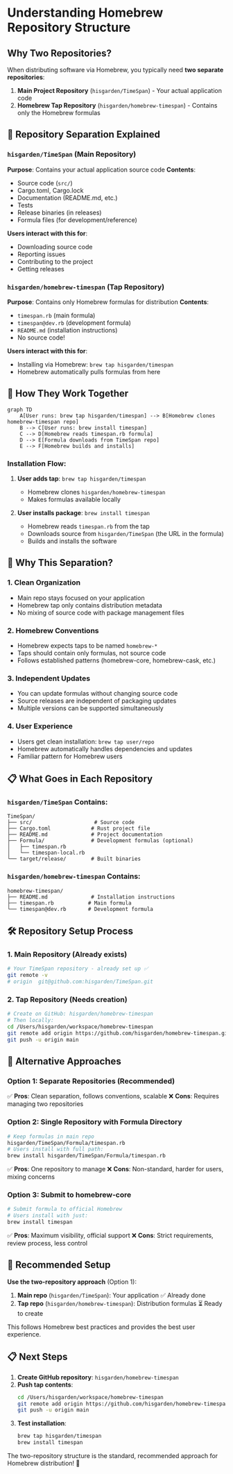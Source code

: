 # Understanding Homebrew Repository Structure

## Why Two Repositories?

When distributing software via Homebrew, you typically need **two separate repositories**:

1. **Main Project Repository** (`hisgarden/TimeSpan`) - Your actual application code
2. **Homebrew Tap Repository** (`hisgarden/homebrew-timespan`) - Contains only the Homebrew formulas

## 📁 Repository Separation Explained

### `hisgarden/TimeSpan` (Main Repository)
**Purpose**: Contains your actual application source code
**Contents**:
- Source code (`src/`)
- Cargo.toml, Cargo.lock
- Documentation (README.md, etc.)
- Tests
- Release binaries (in releases)
- Formula files (for development/reference)

**Users interact with this for**:
- Downloading source code
- Reporting issues
- Contributing to the project
- Getting releases

### `hisgarden/homebrew-timespan` (Tap Repository) 
**Purpose**: Contains only Homebrew formulas for distribution
**Contents**:
- `timespan.rb` (main formula)
- `timespan@dev.rb` (development formula)
- `README.md` (installation instructions)
- No source code!

**Users interact with this for**:
- Installing via Homebrew: `brew tap hisgarden/timespan`
- Homebrew automatically pulls formulas from here

## 🔄 How They Work Together

```mermaid
graph TD
    A[User runs: brew tap hisgarden/timespan] --> B[Homebrew clones homebrew-timespan repo]
    B --> C[User runs: brew install timespan]
    C --> D[Homebrew reads timespan.rb formula]
    D --> E[Formula downloads from TimeSpan repo]
    E --> F[Homebrew builds and installs]
```

### Installation Flow:
1. **User adds tap**: `brew tap hisgarden/timespan`
   - Homebrew clones `hisgarden/homebrew-timespan` 
   - Makes formulas available locally

2. **User installs package**: `brew install timespan`
   - Homebrew reads `timespan.rb` from the tap
   - Downloads source from `hisgarden/TimeSpan` (the URL in the formula)
   - Builds and installs the software

## 🎯 Why This Separation?

### 1. **Clean Organization**
- Main repo stays focused on your application
- Homebrew tap only contains distribution metadata
- No mixing of source code with package management files

### 2. **Homebrew Conventions**
- Homebrew expects taps to be named `homebrew-*`
- Taps should contain only formulas, not source code
- Follows established patterns (homebrew-core, homebrew-cask, etc.)

### 3. **Independent Updates**
- You can update formulas without changing source code
- Source releases are independent of packaging updates
- Multiple versions can be supported simultaneously

### 4. **User Experience**
- Users get clean installation: `brew tap user/repo`
- Homebrew automatically handles dependencies and updates
- Familiar pattern for Homebrew users

## 📋 What Goes in Each Repository

### `hisgarden/TimeSpan` Contains:
```
TimeSpan/
├── src/                    # Source code
├── Cargo.toml             # Rust project file
├── README.md              # Project documentation
├── Formula/               # Development formulas (optional)
│   ├── timespan.rb
│   └── timespan-local.rb
└── target/release/        # Built binaries
```

### `hisgarden/homebrew-timespan` Contains:
```
homebrew-timespan/
├── README.md              # Installation instructions
├── timespan.rb           # Main formula
└── timespan@dev.rb       # Development formula
```

## 🛠️ Repository Setup Process

### 1. Main Repository (Already exists)
```bash
# Your TimeSpan repository - already set up ✅
git remote -v
# origin  git@github.com:hisgarden/TimeSpan.git
```

### 2. Tap Repository (Needs creation)
```bash
# Create on GitHub: hisgarden/homebrew-timespan
# Then locally:
cd /Users/hisgarden/workspace/homebrew-timespan
git remote add origin https://github.com/hisgarden/homebrew-timespan.git
git push -u origin main
```

## 🔧 Alternative Approaches

### Option 1: Separate Repositories (Recommended)
✅ **Pros**: Clean separation, follows conventions, scalable
❌ **Cons**: Requires managing two repositories

### Option 2: Single Repository with Formula Directory
```bash
# Keep formulas in main repo
hisgarden/TimeSpan/Formula/timespan.rb
# Users install with full path:
brew install hisgarden/TimeSpan/Formula/timespan.rb
```
✅ **Pros**: One repository to manage
❌ **Cons**: Non-standard, harder for users, mixing concerns

### Option 3: Submit to homebrew-core
```bash
# Submit formula to official Homebrew
# Users install with just:
brew install timespan
```
✅ **Pros**: Maximum visibility, official support
❌ **Cons**: Strict requirements, review process, less control

## 🎯 Recommended Setup

**Use the two-repository approach** (Option 1):

1. **Main repo** (`hisgarden/TimeSpan`): Your application ✅ Already done
2. **Tap repo** (`hisgarden/homebrew-timespan`): Distribution formulas ⏳ Ready to create

This follows Homebrew best practices and provides the best user experience.

## 📋 Next Steps

1. **Create GitHub repository**: `hisgarden/homebrew-timespan`
2. **Push tap contents**:
   ```bash
   cd /Users/hisgarden/workspace/homebrew-timespan
   git remote add origin https://github.com/hisgarden/homebrew-timespan.git
   git push -u origin main
   ```
3. **Test installation**:
   ```bash
   brew tap hisgarden/timespan
   brew install timespan
   ```

The two-repository structure is the standard, recommended approach for Homebrew distribution! 🍺